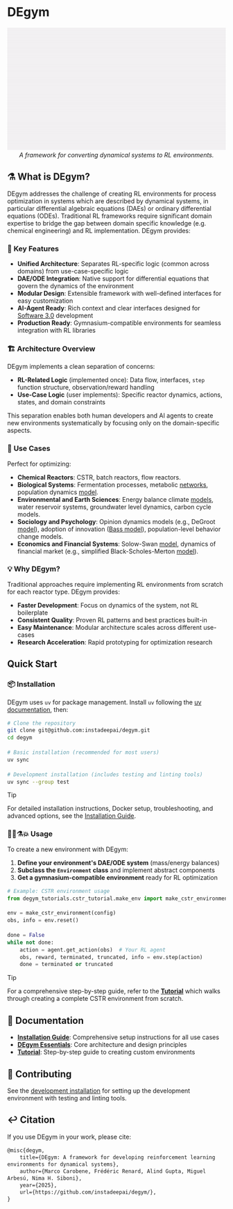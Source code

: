 # DEgym


<p align="center">
  <img src="docs/images/startpage.gif" width="800">
  <br>
  <em>A framework for converting dynamical systems to RL environments.</em>

</p>

## ⚗️ What is DEgym?

DEgym addresses the challenge of creating RL environments for process optimization in systems which are described by dynamical systems, in particular differential algebraic equations (DAEs) or ordinary differential equations (ODEs). Traditional RL frameworks require significant domain expertise to bridge the gap between domain specific knowledge (e.g. chemical engineering) and RL implementation. DEgym provides:

### 🎯 **Key Features**

- **Unified Architecture**: Separates RL-specific logic (common across domains) from use-case-specific logic
- **DAE/ODE Integration**: Native support for differential equations that govern the dynamics of the environment
- **Modular Design**: Extensible framework with well-defined interfaces for easy customization
- **AI-Agent Ready**: Rich context and clear interfaces designed for [Software 3.0](https://www.youtube.com/watch?v=LCEmiRjPEtQ) development
- **Production Ready**: Gymnasium-compatible environments for seamless integration with RL libraries

### 🏗️ **Architecture Overview**

DEgym implements a clean separation of concerns:

- **RL-Related Logic** (implemented once): Data flow, interfaces, `step` function structure, observation/reward handling
- **Use-Case Logic** (user implements): Specific reactor dynamics, actions, states, and domain constraints

This separation enables both human developers and AI agents to create new environments systematically by focusing only on the domain-specific aspects.

### 🚀 **Use Cases**

Perfect for optimizing:
- **Chemical Reactors**: CSTR, batch reactors, flow reactors.
- **Biological Systems**: Fermentation processes, metabolic [networks](https://en.wikipedia.org/wiki/Biochemical_systems_theory), population dynamics [model](https://en.wikipedia.org/wiki/Population_dynamics).
- **Environmental and Earth Sciences**: Energy balance climate [models](https://en.wikipedia.org/wiki/Earth%27s_energy_budget), water reservoir systems, groundwater level dynamics, carbon cycle models.
- **Sociology and Psychology**: Opinion dynamics models (e.g., DeGroot [model](https://en.wikipedia.org/wiki/DeGroot_learning)), adoption of innovation ([Bass model](https://en.wikipedia.org/wiki/Bass_diffusion_model)), population-level behavior change models.
- **Economics and Financial Systems**:  Solow-Swan [model](https://en.wikipedia.org/wiki/Solow%E2%80%93Swan_model), dynamics of financial market (e.g., simplified Black-Scholes-Merton [model](https://en.wikipedia.org/wiki/Black%E2%80%93Scholes_model)).

### 💡 **Why DEgym?**

Traditional approaches require implementing RL environments from scratch for each reactor type. DEgym provides:
- **Faster Development**: Focus on dynamics of the system, not RL boilerplate
- **Consistent Quality**: Proven RL patterns and best practices built-in
- **Easy Maintenance**: Modular architecture scales across different use-cases
- **Research Acceleration**: Rapid prototyping for optimization research

## Quick Start

### 📦 **Installation**

DEgym uses `uv` for package management. Install `uv` following the [uv documentation](https://docs.astral.sh/uv/), then:

```bash
# Clone the repository
git clone git@github.com:instadeepai/degym.git
cd degym

# Basic installation (recommended for most users)
uv sync

# Development installation (includes testing and linting tools)
uv sync --group test
```

> [!TIP]
> For detailed installation instructions, Docker setup, troubleshooting, and advanced options, see the [Installation Guide](docs/installation.md).

### 🧑‍🔬⚗️💥 Usage

To create a new environment with DEgym:

1. **Define your environment's DAE/ODE system** (mass/energy balances)
2. **Subclass the `Environment` class** and implement abstract components
3. **Get a gymnasium-compatible environment** ready for RL optimization

```python
# Example: CSTR environment usage
from degym_tutorials.cstr_tutorial.make_env import make_cstr_environment

env = make_cstr_environment(config)
obs, info = env.reset()

done = False
while not done:
    action = agent.get_action(obs)  # Your RL agent
    obs, reward, terminated, truncated, info = env.step(action)
    done = terminated or truncated
```

>[!TIP]
> For a comprehensive step-by-step guide, refer to the **[Tutorial](docs/how_to_build_new_env.md)** which walks through creating a complete CSTR environment from scratch.

## 📖 Documentation

- **[Installation Guide](docs/installation.md)**: Comprehensive setup instructions for all use cases
- **[DEgym Essentials](docs/degym_essentials.md)**: Core architecture and design principles
- **[Tutorial](docs/how_to_build_new_env.md)**: Step-by-step guide to creating custom environments

## 🤝 Contributing

See the [development installation](docs/installation.md#2-development-installation) for setting up the development environment with testing and linting tools.

## ↩️ Citation
If you use DEgym in your work, please cite:

```
@misc{degym,
    title={DEgym: A framework for developing reinforcement learning environments for dynamical systems},
    author={Marco Carobene, Frédéric Renard, Alind Gupta, Miguel Arbesú, Nima H. Siboni},
    year={2025},
    url={https://github.com/instadeepai/degym/},
}
```
